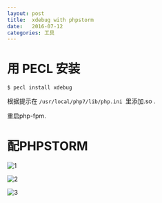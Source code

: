 ```yaml
---
layout: post
title:  xdebug with phpstorm
date:   2016-07-12
categories: 工具
---
```



# 用 PECL 安装
```
$ pecl install xdebug
```

根据提示在 `/usr/local/php7/lib/php.ini `里添加.so .

重启php-fpm.


# 配PHPSTORM

![1](/wiki/wiki/xdebug1.png)

![2](/wiki/wiki/xdebug2.png)

![3](/wiki/wiki/xdebug3.png)
